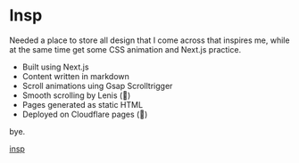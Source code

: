 # Insp

Needed a place to store all design that I come across that inspires me, while at the same time get some CSS animation and Next.js practice.

- Built using Next.js
- Content written in markdown
- Scroll animations uing Gsap Scrolltrigger
- Smooth scrolling by Lenis (🙏)
- Pages generated as static HTML
- Deployed on Cloudflare pages (🙏)

bye.

[insp](https://insp.pages.dev)
